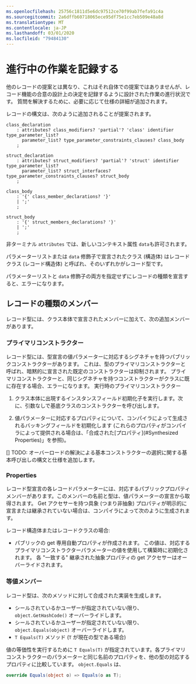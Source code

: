 ```yaml
---
ms.openlocfilehash: 25756c1811d5e6dc97512ce70f99ab7fefa91c4a
ms.sourcegitcommit: 2a6dffb60718065ece95df75e1cc7eb509e48a8d
ms.translationtype: MT
ms.contentlocale: ja-JP
ms.lasthandoff: 03/01/2020
ms.locfileid: "79484130"
---
```

# <a name="records-work-in-progress"></a>進行中の作業を記録する

他のレコードの提案とは異なり、これはそれ自体での提案ではありませんが、レコード機能の合意の設計上の決定を記録するように設計された作業の進行状況です。 質問を解決するために、必要に応じて仕様の詳細が追加されます。

レコードの構文は、次のように追加されることが提案されます。

```antlr
class_declaration
    : attributes? class_modifiers? 'partial'? 'class' identifier type_parameter_list?
      parameter_list? type_parameter_constraints_clauses? class_body
    ;

struct_declaration
    : attributes? struct_modifiers? 'partial'? 'struct' identifier type_parameter_list?
      parameter_list? struct_interfaces? type_parameter_constraints_clauses? struct_body
    ;

class_body
    : '{' class_member_declarations? '}'
    | ';'
    ;

struct_body
    : '{' struct_members_declarations? '}'
    | ';'
    ;
```

非ターミナル `attributes` では、新しいコンテキスト属性 `data`も許可されます。

パラメーターリストまたは `data` 修飾子で宣言されたクラス (構造体) はレコードクラス (レコード構造体) と呼ばれ、そのいずれかがレコード型です。

パラメーターリストと `data` 修飾子の両方を指定せずにレコードの種類を宣言すると、エラーになります。

## <a name="members-of-a-record-type"></a>レコードの種類のメンバー

レコード型には、クラス本体で宣言されたメンバーに加えて、次の追加メンバーがあります。

### <a name="primary-constructor"></a>プライマリコンストラクター

レコード型には、型宣言の値パラメーターに対応するシグネチャを持つパブリックコンストラクターがあります。 これは、型のプライマリコンストラクターと呼ばれ、暗黙的に宣言された既定のコンストラクターは抑制されます。 プライマリコンストラクターと、同じシグネチャを持つコンストラクターがクラスに既に存在する場合、エラーになります。
実行時のプライマリコンストラクター 

1. クラス本体に出現するインスタンスフィールド初期化子を実行します。次に、引数なしで基底クラスのコンストラクターを呼び出します。

1. 値パラメーターに対応するプロパティについて、コンパイラによって生成されるバッキングフィールドを初期化します (これらのプロパティがコンパイラによって提供される場合は、「合成された[プロパティ](#Synthesized Properties)」を参照)。


[] TODO: オーバーロードの解決による基本コンストラクターの選択に関する基本呼び出しの構文と仕様を追加します。

### <a name="properties"></a>Properties

レコード型宣言の各レコードパラメーターには、対応するパブリックプロパティメンバーがあります。このメンバーの名前と型は、値パラメーターの宣言から取得されます。 Get アクセサーを持つ具象 (つまり非抽象) プロパティが明示的に宣言または継承されていない場合は、コンパイラによって次のように生成されます。

レコード構造体またはレコードクラスの場合:

* パブリックの get 専用自動プロパティが作成されます。 この値は、対応するプライマリコンストラクターパラメーターの値を使用して構築時に初期化されます。 各 "一致する" 継承された抽象プロパティの get アクセサーはオーバーライドされます。

### <a name="equality-members"></a>等値メンバー

レコード型は、次のメソッドに対して合成された実装を生成します。

* シールされているかユーザーが指定されていない限り、`object.GetHashCode()` オーバーライドします。
* シールされているかユーザーが指定されていない限り、`object.Equals(object)` オーバーライドします。
* `T Equals(T)` メソッド (`T` が現在の型である場合)

値の等価性を実行するために `T Equals(T)` が指定されています。各プライマリコンストラクターのパラメーターと同じ名前のプロパティを、他の型の対応するプロパティに比較しています。
`object.Equals` は、

```C#
override Equals(object o) => Equals(o as T);
```
